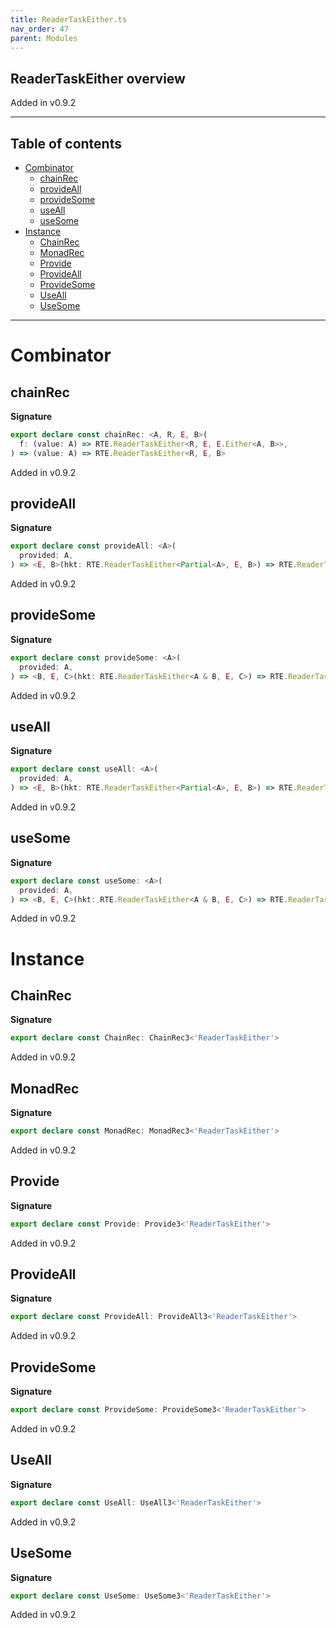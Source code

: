 ```yaml
---
title: ReaderTaskEither.ts
nav_order: 47
parent: Modules
---
```


## ReaderTaskEither overview

Added in v0.9.2

---

<h2 class="text-delta">Table of contents</h2>

- [Combinator](#combinator)
  - [chainRec](#chainrec)
  - [provideAll](#provideall)
  - [provideSome](#providesome)
  - [useAll](#useall)
  - [useSome](#usesome)
- [Instance](#instance)
  - [ChainRec](#chainrec)
  - [MonadRec](#monadrec)
  - [Provide](#provide)
  - [ProvideAll](#provideall)
  - [ProvideSome](#providesome)
  - [UseAll](#useall)
  - [UseSome](#usesome)

---

# Combinator

## chainRec

**Signature**

```ts
export declare const chainRec: <A, R, E, B>(
  f: (value: A) => RTE.ReaderTaskEither<R, E, E.Either<A, B>>,
) => (value: A) => RTE.ReaderTaskEither<R, E, B>
```

Added in v0.9.2

## provideAll

**Signature**

```ts
export declare const provideAll: <A>(
  provided: A,
) => <E, B>(hkt: RTE.ReaderTaskEither<Partial<A>, E, B>) => RTE.ReaderTaskEither<unknown, E, B>
```

Added in v0.9.2

## provideSome

**Signature**

```ts
export declare const provideSome: <A>(
  provided: A,
) => <B, E, C>(hkt: RTE.ReaderTaskEither<A & B, E, C>) => RTE.ReaderTaskEither<B, E, C>
```

Added in v0.9.2

## useAll

**Signature**

```ts
export declare const useAll: <A>(
  provided: A,
) => <E, B>(hkt: RTE.ReaderTaskEither<Partial<A>, E, B>) => RTE.ReaderTaskEither<unknown, E, B>
```

Added in v0.9.2

## useSome

**Signature**

```ts
export declare const useSome: <A>(
  provided: A,
) => <B, E, C>(hkt: RTE.ReaderTaskEither<A & B, E, C>) => RTE.ReaderTaskEither<B, E, C>
```

Added in v0.9.2

# Instance

## ChainRec

**Signature**

```ts
export declare const ChainRec: ChainRec3<'ReaderTaskEither'>
```

Added in v0.9.2

## MonadRec

**Signature**

```ts
export declare const MonadRec: MonadRec3<'ReaderTaskEither'>
```

Added in v0.9.2

## Provide

**Signature**

```ts
export declare const Provide: Provide3<'ReaderTaskEither'>
```

Added in v0.9.2

## ProvideAll

**Signature**

```ts
export declare const ProvideAll: ProvideAll3<'ReaderTaskEither'>
```

Added in v0.9.2

## ProvideSome

**Signature**

```ts
export declare const ProvideSome: ProvideSome3<'ReaderTaskEither'>
```

Added in v0.9.2

## UseAll

**Signature**

```ts
export declare const UseAll: UseAll3<'ReaderTaskEither'>
```

Added in v0.9.2

## UseSome

**Signature**

```ts
export declare const UseSome: UseSome3<'ReaderTaskEither'>
```

Added in v0.9.2
